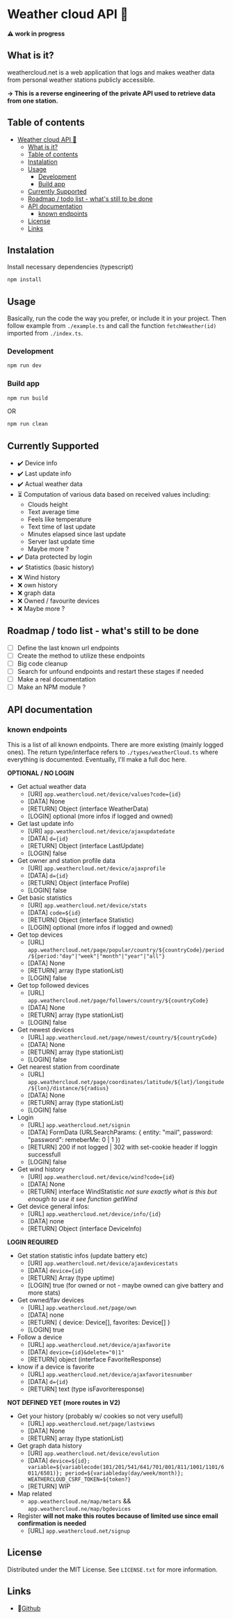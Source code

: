 # Weather cloud API 📡

**⚠️ work in progress**

## What is it?

weathercloud.net is a web application that logs and makes weather data from personal weather stations publicly accessible.

**-> This is a reverse engineering of the private API used to retrieve data from one station.**

## Table of contents

- [Weather cloud API 📡](#weather-cloud-api-)
  - [What is it?](#what-is-it)
  - [Table of contents](#table-of-contents)
  - [Instalation](#instalation)
  - [Usage](#usage)
    - [Development](#development)
    - [Build app](#build-app)
  - [Currently Supported](#currently-supported)
  - [Roadmap / todo list - what's still to be done](#roadmap--todo-list---whats-still-to-be-done)
  - [API documentation](#api-documentation)
    - [known endpoints](#known-endpoints)
  - [License](#license)
  - [Links](#links)

## Instalation

Install necessary dependencies (typescript)

```bash
npm install
```

## Usage

Basically, run the code the way you prefer, or include it in your project. Then follow example from `./example.ts` and call the function `fetchWeather(id)` imported from `./index.ts`.

### Development

```bash
npm run dev
```

### Build app

```bash
npm run build
```

OR

```bash
npm run clean
```

## Currently Supported

 - ✔️ Device info
 - ✔️ Last update info
 - ✔️ Actual weather data
 - ⏳ Computation of various data based on received values including:
   - Clouds height 
   - Text average time 
   - Feels like temperature
   - Text time of last update
   - Minutes elapsed since last update
   - Server last update time
   - Maybe more ?
 - ✔️ Data protected by login
 - ✔️ Statistics (basic history)
 - ❌ Wind history
 - ❌ own history
 - ❌ graph data
 - ❌ Owned / favourite devices
 - ❌ Maybe more ?

## Roadmap / todo list - what's still to be done

- [ ] Define the last known url endpoints
- [ ] Create the method to utilize these endpoints
- [ ] Big code cleanup
- [ ] Search for unfound endpoints and restart these stages if needed
- [ ] Make a real documentation
- [ ] Make an NPM module ?

## API documentation

### known endpoints

This is a list of all known endpoints. There are more existing (mainly logged ones). The return type/interface refers to `./types/weatherCloud.ts` where everything is documented. Eventually, I'll make a full doc here.

**OPTIONAL / NO LOGIN**

 - Get actual weather data
   - [URl] `app.weathercloud.net/device/values?code={id}`
   - [DATA] None
   - [RETURN] Object (interface WeatherData)
   - [LOGIN] optional (more infos if logged and owned)
 - Get last update info
   - [URl] `app.weathercloud.net/device/ajaxupdatedate`
   - [DATA] `d={id}`
   - [RETURN] Object (interface LastUpdate)
   - [LOGIN] false
 - Get owner and station profile data
   - [URl] `app.weathercloud.net/device/ajaxprofile`
   - [DATA] `d={id}`
   - [RETURN] Object (interface Profile)
   - [LOGIN] false
 - Get basic statistics
   - [URl] `app.weathercloud.net/device/stats`
   - [DATA] `code=${id}`
   - [RETURN] Object (interface Statistic)
   - [LOGIN] optional (more infos if logged and owned)
 - Get top devices
   - [URL] `app.weathercloud.net/page/popular/country/${countryCode}/period/${period:"day"|"week"|"month"|"year"|"all"}`
   - [DATA] None
   - [RETURN] array (type stationList)
   - [LOGIN] false
 - Get top followed devices
   - [URL] `app.weathercloud.net/page/followers/country/${countryCode}`
   - [DATA] None
   - [RETURN] array (type stationList)
   - [LOGIN] false
 - Get newest devices
   - [URL] `app.weathercloud.net/page/newest/country/${countryCode}`
   - [DATA] None
   - [RETURN] array (type stationList)
   - [LOGIN] false
 - Get nearest station from coordinate
   - [URL] `app.weathercloud.net/page/coordinates/latitude/${lat}/longitude/${lon}/distance/${radius}`
   - [DATA] None
   - [RETURN] array (type stationList)
   - [LOGIN] false
 - Login
   - [URL] `app.weathercloud.net/signin`
   - [DATA] FormData (URLSearchParams: { entity: "mail", password: "password": remeberMe: 0 | 1 })
   - [RETURN] 200 if not logged | 302 with set-cookie header if loggin successfull
   - [LOGIN] false
 - Get wind history
   - [URl] `app.weathercloud.net/device/wind?code={id}`
   - [DATA] None
   - [RETURN] interface WindStatistic _not sure exactly what is this but enough to use it see function getWind_
 - Get device general infos:
   - [URL] `app.weathercloud.net/device/info/{id}`
   - [DATA] none
   - [RETURN] Object (interface DeviceInfo)

**LOGIN REQUIRED**

 - Get station statistic infos (update battery etc)
   - [URl] `app.weathercloud.net/device/ajaxdevicestats`
   - [DATA] `device={id}`
   - [RETURN] Array (type uptime)
   - [LOGIN] true (for owned or not - maybe owned can give battery and more stats)
 - Get owned/fav devices
   - [URL] `app.weathercloud.net/page/own`
   - [DATA] none
   - [RETURN] { device: Device[], favorites: Device[] }
   - [LOGIN] true
 - Follow a device
   - [URL] `app.weathercloud.net/device/ajaxfavorite`
   - [DATA] `device={id}&delete="0|1"`
   - [RETURN] object (interface FavoriteResponse)
 - know if a device is favorite
   - [URL] `app.weathercloud.net/device/ajaxfavoritesnumber`
   - [DATA] `d={id}`
   - [RETURN] text (type isFavoriteresponse)


**NOT DEFINED YET (more routes in V2)**
 - Get your history (probably w/ cookies so not very usefull)
   - [URL] `app.weathercloud.net/page/lastviews`
   - [DATA] None
   - [RETURN] array (type stationList)
 - Get graph data history
   - [URl] `app.weathercloud.net/device/evolution`
   - [DATA] `device=${id}; variable=${variablecode(101/201/541/641/701/801/811/1001/1101/6011/6501)}; period=${variableday(day/week/month)}; WEATHERCLOUD_CSRF_TOKEN=${token?}`
   - [RETURN] WIP
 - Map related
   - `app.weathercloud.ne/map/metars` && `app.weathercloud.ne/map/bgdevices`
 - Register **will not make this routes because of limited use since email confirmation is needed**
   - [URL] `app.weathercloud.net/signup`

## License

Distributed under the MIT License. See `LICENSE.txt` for more information.

## Links

- 📡[Github](https://github.com/maxime-mrl/weathercloud-api)